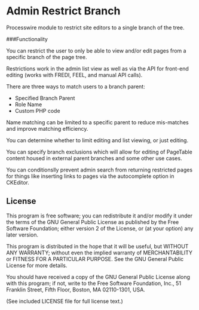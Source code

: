 Admin Restrict Branch
================

Processwire module to restrict site editors to a single branch of the tree.

###Functionality

You can restrict the user to only be able to view and/or edit pages from a specific branch of the page tree.

Restrictions work in the admin list view as well as via the API for front-end editing (works with FREDI, FEEL, and manual API calls).

There are three ways to match users to a branch parent:
* Specified Branch Parent
* Role Name
* Custom PHP code

Name matching can be limited to a specific parent to reduce mis-matches and improve matching efficiency.

You can determine whether to limit editing and list viewing, or just editing.

You can specify branch exclusions which will allow for editing of PageTable content housed in external parent branches and some other use cases.

You can conditionslly prevent admin search from returning restricted pages for things like inserting links to pages via the autocomplete option in CKEditor.

## License

This program is free software; you can redistribute it and/or
modify it under the terms of the GNU General Public License
as published by the Free Software Foundation; either version 2
of the License, or (at your option) any later version.

This program is distributed in the hope that it will be useful,
but WITHOUT ANY WARRANTY; without even the implied warranty of
MERCHANTABILITY or FITNESS FOR A PARTICULAR PURPOSE.  See the
GNU General Public License for more details.

You should have received a copy of the GNU General Public License
along with this program; if not, write to the Free Software
Foundation, Inc., 51 Franklin Street, Fifth Floor, Boston, MA  02110-1301, USA.

(See included LICENSE file for full license text.)